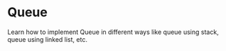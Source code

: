 # Queue
Learn how to implement Queue in different ways like queue using stack, queue using linked list, etc.
